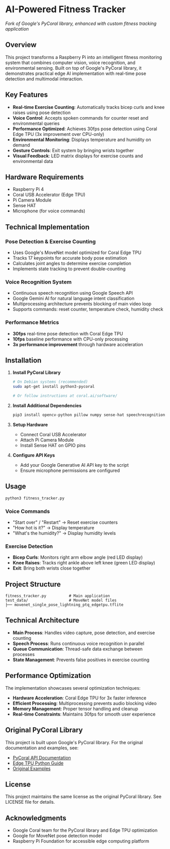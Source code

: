# AI-Powered Fitness Tracker

*Fork of Google's PyCoral library, enhanced with custom fitness tracking application*

## Overview

This project transforms a Raspberry Pi into an intelligent fitness monitoring system that combines computer vision, voice recognition, and environmental sensing. Built on top of Google's PyCoral library, it demonstrates practical edge AI implementation with real-time pose detection and multimodal interaction.

## Key Features

- **Real-time Exercise Counting**: Automatically tracks bicep curls and knee raises using pose detection
- **Voice Control**: Accepts spoken commands for counter reset and environmental queries
- **Performance Optimized**: Achieves 30fps pose detection using Coral Edge TPU (3x improvement over CPU-only)
- **Environmental Monitoring**: Displays temperature and humidity on demand
- **Gesture Controls**: Exit system by bringing wrists together
- **Visual Feedback**: LED matrix displays for exercise counts and environmental data

## Hardware Requirements

- Raspberry Pi 4
- Coral USB Accelerator (Edge TPU)
- Pi Camera Module
- Sense HAT
- Microphone (for voice commands)

## Technical Implementation

### Pose Detection & Exercise Counting
- Uses Google's MoveNet model optimized for Coral Edge TPU
- Tracks 17 keypoints for accurate body pose estimation
- Calculates joint angles to determine exercise completion
- Implements state tracking to prevent double-counting

### Voice Recognition System
- Continuous speech recognition using Google Speech API
- Google Gemini AI for natural language intent classification
- Multiprocessing architecture prevents blocking of main video loop
- Supports commands: reset counter, temperature check, humidity check

### Performance Metrics
- **30fps** real-time pose detection with Coral Edge TPU
- **10fps** baseline performance with CPU-only processing
- **3x performance improvement** through hardware acceleration

## Installation

1. **Install PyCoral Library**
   ```bash
   # On Debian systems (recommended)
   sudo apt-get install python3-pycoral
   
   # Or follow instructions at coral.ai/software/
   ```

2. **Install Additional Dependencies**
   ```bash
   pip3 install opencv-python pillow numpy sense-hat speechrecognition google-generativeai
   ```

3. **Setup Hardware**
   - Connect Coral USB Accelerator
   - Attach Pi Camera Module
   - Install Sense HAT on GPIO pins

4. **Configure API Keys**
   - Add your Google Generative AI API key to the script
   - Ensure microphone permissions are configured

## Usage

```bash
python3 fitness_tracker.py
```

### Voice Commands
- "Start over" / "Restart" → Reset exercise counters
- "How hot is it?" → Display temperature
- "What's the humidity?" → Display humidity levels

### Exercise Detection
- **Bicep Curls**: Monitors right arm elbow angle (red LED display)
- **Knee Raises**: Tracks right ankle above left knee (green LED display)
- **Exit**: Bring both wrists close together

## Project Structure

```
fitness_tracker.py          # Main application
test_data/                  # MoveNet model files
├── movenet_single_pose_lightning_ptq_edgetpu.tflite
```

## Technical Architecture

- **Main Process**: Handles video capture, pose detection, and exercise counting
- **Speech Process**: Runs continuous voice recognition in parallel
- **Queue Communication**: Thread-safe data exchange between processes
- **State Management**: Prevents false positives in exercise counting

## Performance Optimization

The implementation showcases several optimization techniques:
- **Hardware Acceleration**: Coral Edge TPU for 3x faster inference
- **Efficient Processing**: Multiprocessing prevents audio blocking video
- **Memory Management**: Proper tensor handling and cleanup
- **Real-time Constraints**: Maintains 30fps for smooth user experience

## Original PyCoral Library

This project is built upon Google's PyCoral library. For the original documentation and examples, see:
- [PyCoral API Documentation](https://coral.ai/docs/reference/py/)
- [Edge TPU Python Guide](https://coral.ai/docs/edgetpu/tflite-python/)
- [Original Examples](https://github.com/google-coral/pycoral/tree/master/examples)

## License

This project maintains the same license as the original PyCoral library. See LICENSE file for details.

## Acknowledgments

- Google Coral team for the PyCoral library and Edge TPU optimization
- Google for MoveNet pose detection model
- Raspberry Pi Foundation for accessible edge computing platform
